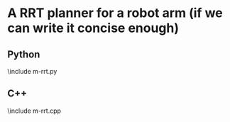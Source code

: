 # A RRT planner for a robot arm (if we can write it concise enough)

## Python
\include m-rrt.py

## C++
\include m-rrt.cpp
